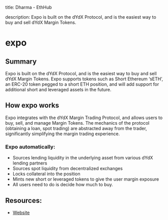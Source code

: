 title: Dharma - EthHub

description: Expo is built on the dYdX Protocol, and is the easiest way to buy and sell dYdX Margin Tokens.

# expo

## Summary

Expo is built on the dYdX Protocol, and is the easiest way to buy and sell dYdX Margin Tokens. Expo supports tokens such as Short Ethereum ‘sETH’, an ERC-20 token pegged to a short ETH position, and will add support for additional short and leveraged assets in the future.

## How expo works

Expo integrates with the dYdX Margin Trading Protocol, and allows users to buy, sell, and manage Margin Tokens. The mechanics of the protocol \(obtaining a loan, spot trading\) are abstracted away from the trader, significantly simplifying the margin trading experience.

### Expo automatically:

* Sources lending liquidity in the underlying asset from various dYdX lending partners
* Sources spot liquidity from decentralized exchanges
* Locks collateral into the position
* Mints new short or leveraged tokens to give the user margin exposure
* All users need to do is decide how much to buy.

## Resources:

* [Website](https://www.expotrading.com/)

